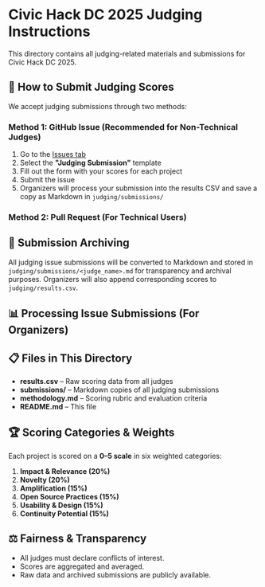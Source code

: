 # Civic Hack DC 2025 Judging Instructions

This directory contains all judging-related materials and submissions for Civic Hack DC 2025.

## 📝 How to Submit Judging Scores

We accept judging submissions through two methods:

### Method 1: GitHub Issue (Recommended for Non-Technical Judges)

1. Go to the [Issues tab](https://github.com/[org]/[repo]/issues/new/choose)
2. Select the **"Judging Submission"** template
3. Fill out the form with your scores for each project
4. Submit the issue
5. Organizers will process your submission into the results CSV and save a copy as Markdown in `judging/submissions/`

### Method 2: Pull Request (For Technical Users)

## 📂 Submission Archiving

All judging issue submissions will be converted to Markdown and stored in `judging/submissions/<judge_name>.md` for transparency and archival purposes. Organizers will also append corresponding scores to `judging/results.csv`.

## 📊 Processing Issue Submissions (For Organizers)

## 📋 Files in This Directory

* **results.csv** – Raw scoring data from all judges
* **submissions/** – Markdown copies of all judging submissions
* **methodology.md** – Scoring rubric and evaluation criteria
* **README.md** – This file

## 🏆 Scoring Categories & Weights

Each project is scored on a **0–5 scale** in six weighted categories:

1. **Impact & Relevance (20%)**
2. **Novelty (20%)**
3. **Amplification (15%)**
4. **Open Source Practices (15%)**
5. **Usability & Design (15%)**
6. **Continuity Potential (15%)**

## ⚖️ Fairness & Transparency

* All judges must declare conflicts of interest.
* Scores are aggregated and averaged.
* Raw data and archived submissions are publicly available.
